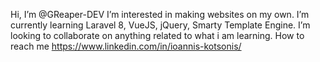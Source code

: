 Hi, I’m @GReaper-DEV
I’m interested in making websites on my own.
I’m currently learning Laravel 8, VueJS, jQuery, Smarty Template Engine.
I’m looking to collaborate on anything related to what i am learning.
How to reach me https://www.linkedin.com/in/ioannis-kotsonis/

<!---
GReaper-DEV/GReaper-DEV is a ✨ special ✨ repository because its `README.md` (this file) appears on your GitHub profile.
You can click the Preview link to take a look at your changes.
--->
